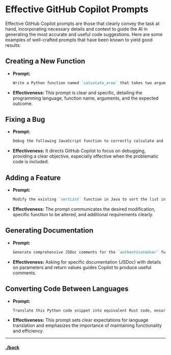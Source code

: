 
# Effective GitHub Copilot Prompts

Effective GitHub Copilot prompts are those that clearly convey the task at hand, incorporating necessary details and context to guide the AI in generating the most accurate and useful code suggestions. Here are some examples of well-crafted prompts that have been known to yield good results:

## Creating a New Function
- **Prompt:** 
  ```markdown
  Write a Python function named `calculate_area` that takes two arguments, `length` and `width`, and returns the area of a rectangle.
  ```
- **Effectiveness:** This prompt is clear and specific, detailing the programming language, function name, arguments, and the expected outcome.

## Fixing a Bug
- **Prompt:** 
  ```markdown
  Debug the following JavaScript function to correctly calculate and return the factorial of a number.
  ```
- **Effectiveness:** It directs GitHub Copilot to focus on debugging, providing a clear objective, especially effective when the problematic code is included.

## Adding a Feature
- **Prompt:** 
  ```markdown
  Modify the existing `sortList` function in Java to sort the list in descending order and include error handling for null input values.
  ```
- **Effectiveness:** The prompt communicates the desired modification, specific function to be altered, and additional requirements clearly.

## Generating Documentation
- **Prompt:** 
  ```markdown
  Generate comprehensive JSDoc comments for the `authenticateUser` function in this JavaScript file, including parameters and return values.
  ```
- **Effectiveness:** Asking for specific documentation (JSDoc) with details on parameters and return values guides Copilot to produce useful comments.

## Converting Code Between Languages
- **Prompt:** 
  ```markdown
  Translate this Python code snippet into equivalent Rust code, ensuring similar functionality and efficiency.
  ```
- **Effectiveness:** This prompt sets clear expectations for language translation and emphasizes the importance of maintaining functionality and efficiency.

---

#### [./back](./README.md)
